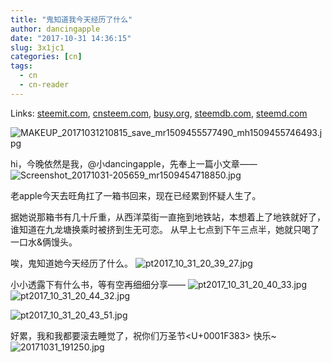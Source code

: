 ```yaml
---
title: "鬼知道我今天经历了什么"
author: dancingapple
date: "2017-10-31 14:36:15"
slug: 3x1jc1
categories: [cn]
tags: 
  - cn
  - cn-reader
---
```


Links: [steemit.com](https://steemit.com/cn/@dancingapple/3x1jc1), [cnsteem.com](https://cnsteem.com/cn/@dancingapple/3x1jc1), [busy.org](https://busy.org/cn/@dancingapple/3x1jc1), [steemdb.com](https://steemdb.com/cn/@dancingapple/3x1jc1), [steemd.com](https://steemd.com/cn/@dancingapple/3x1jc1)

![MAKEUP_20171031210815_save_mr1509455577490_mh1509455746493.jpg](https://steemitimages.com/DQmSJKgJXg1Wo4K1SbtG7UUeGM3gSANPF2D9Z71LmNHet4U/MAKEUP_20171031210815_save_mr1509455577490_mh1509455746493.jpg)

hi，今晚依然是我，@小dancingapple，先奉上一篇小文章——
![Screenshot_20171031-205659_mr1509454718850.jpg](https://steemitimages.com/DQmWbv9ipn5eKbufCEzwdT3iLPV1rkNjLzXLWu1JsBrnMQo/Screenshot_20171031-205659_mr1509454718850.jpg)

老apple今天去旺角扛了一箱书回来，现在已经累到怀疑人生了。

据她说那箱书有几十斤重，从西洋菜街一直拖到地铁站，本想着上了地铁就好了，谁知道在九龙塘换乘时被挤到生无可恋。
从早上七点到下午三点半，她就只喝了一口水&俩馒头。

唉，鬼知道她今天经历了什么。
![pt2017_10_31_20_39_27.jpg](https://steemitimages.com/DQmSVhhEqW8X2ECHseYp8q7Tirz2yHihCV4eWJm3moQ8TsC/pt2017_10_31_20_39_27.jpg)

小小透露下有什么书，等有空再细细分享——
![pt2017_10_31_20_40_33.jpg](https://steemitimages.com/DQmWKEpXtQL6CWG8kmRFEfsjcDh5Tj5wgHwkQaZ6vGC6dG9/pt2017_10_31_20_40_33.jpg)
![pt2017_10_31_20_44_32.jpg](https://steemitimages.com/DQmXBAHXaX7Xd3EXwYgdxDbM9wcj4ofXsz77VXMGy5NmtCf/pt2017_10_31_20_44_32.jpg)

![pt2017_10_31_20_43_51.jpg](https://steemitimages.com/DQmamnZUdzXuLmZhyEQZPPdUj2PE2XFYs6zmYLeNmWcEu1H/pt2017_10_31_20_43_51.jpg)

好累，我和我都要滚去睡觉了，祝你们万圣节<U+0001F383> 快乐~
![20171031_191250.jpg](https://steemitimages.com/DQmUnc2zAV7cvgRjKWpw8dVBqzwnhnZFAeaz1n26nKVs1bN/20171031_191250.jpg)
